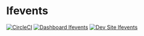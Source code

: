 # lfevents  

[![CircleCI](https://circleci.com/gh/LF-Engineering/lfevents.svg?style=shield)](https://circleci.com/gh/LF-Engineering/lfevents)
[![Dashboard lfevents](https://img.shields.io/badge/dashboard-lfevents-yellow.svg)](https://dashboard.pantheon.io/sites/f74d847c-e689-4631-a91b-24b7f897139b#dev/code)
[![Dev Site lfevents](https://img.shields.io/badge/site-lfevents-blue.svg)](http://dev-lfeventsci.pantheonsite.io/)
